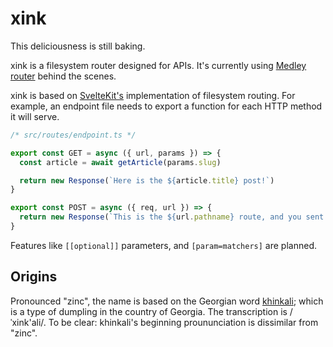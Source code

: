 # xink

This deliciousness is still baking.

xink is a filesystem router designed for APIs. It's currently using [Medley router](https://github.com/medleyjs/router) behind the scenes.

xink is based on [SvelteKit's](https://kit.svelte.dev/docs/routing#server) implementation of filesystem routing. For example, an endpoint file needs to export a function for each HTTP method it will serve.

```js
/* src/routes/endpoint.ts */

export const GET = async ({ url, params }) => {
  const article = await getArticle(params.slug)

  return new Response(`Here is the ${article.title} post!`)
}

export const POST = async ({ req, url }) => {
  return new Response(`This is the ${url.pathname} route, and you sent ${await req.json()}`)
}
```

Features like `[[optional]]` parameters, and `[param=matchers]` are planned.

## Origins
Pronounced "zinc", the name is based on the Georgian word [khinkali](https://en.wikipedia.org/wiki/Khinkali); which is a type of dumpling in the country of Georgia. The transcription is /ˈxink'ali/. To be clear: khinkali's beginning proununciation is dissimilar from "zinc". 

